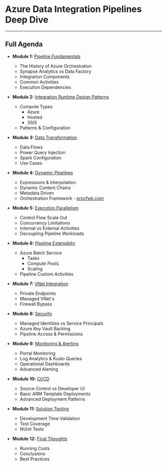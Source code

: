 # Azure Data Integration Pipelines Deep Dive


___

## Full Agenda

* __Module 1:__ [Pipeline Fundamentals]()
  * The History of Azure Orchestration
  * Synapse Analytics vs Data Factory
  * Integration Components
  * Common Activities
  * Execution Dependencies

* __Module 2:__ [Integration Runtime Design Patterns]()
  * Compute Types
    * Azure
    * Hosted
    * SSIS
  * Patterns & Configuration

* __Module 3:__ [Data Transformation]()
  * Data Flows
  * Power Query Injection
  * Spark Configuration
  * Use Cases

* __Module 4:__ [Dynamic Pipelines]()
  * Expressions & Interpolation
  * Dynamic Content Chains
  * Metadata Driven
  * Orchestration Framework - [procfwk.com](http://procfwk.com/)

* __Module 5:__ [Execution Parallelism]()
  * Control Flow Scale Out
  * Concurrency Limitations
  * Internal vs External Activities
  * Decoupling Pipeline Workloads

* __Module 6:__ [Pipeline Extensibity]()
  * Azure Batch Service
    * Tasks
    * Compute Pools
    * Scaling
  * Pipeline Custom Activities

* __Module 7:__ [VNet Integration]()
  * Private Endpoints
  * Managed VNet's
  * Firewall Bypass

* __Module 8:__ [Security]()
  * Managed Identities vs Service Principals
  * Azure Key Vault Backing
  * Pipeline Access & Permissions

* __Module 9:__ [Monitoring & Alerting]()
    * Portal Monitoring
    * Log Analytics & Kusto Queries
    * Operational Dashboards
    * Advanced Alerting

* __Module 10:__ [CI/CD]()
    * Source Control vs Developer UI
    * Basic ARM Template Deployments
    * Advanced Deployment Patterns

* __Module 11:__ [Solution Testing]()
    * Development Time Validation
    * Test Coverage
    * NUnit Tests
        
* __Module 12:__ [Final Thoughts]()
  * Running Costs
  * Conclusions
  * Best Practices